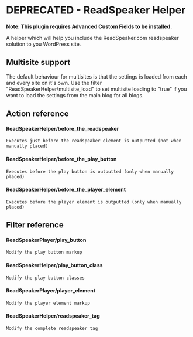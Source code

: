 # DEPRECATED - ReadSpeaker Helper

**Note: This plugin requires Advanced Custom Fields to be installed.**

A helper which will help you include the ReadSpeaker.com readspeaker solution to you WordPress site.

## Multisite support
The default behaviour for multisites is that the settings is loaded from each and every site on it's own. Use the filter "ReadSpeakerHelper\multisite_load" to set multisite loading to "true" if you want to load the settings from the main blog for all blogs.

## Action reference

#### ReadSpeakerHelper/before_the_readspeaker
    Executes just before the readspeaker element is outputted (not when manually placed)

#### ReadSpeakerHelper/before_the_play_button
    Executes before the play button is outputted (only when manually placed)

#### ReadSpeakerHelper/before_the_player_element
    Executes before the player element is outputted (only when manually placed)

## Filter reference

#### ReadSpeakerPlayer/play_button
    Modify the play button markup

#### ReadSpeakerHelper/play_button_class
    Modify the play button classes

#### ReadSpeakerPlayer/player_element
    Modify the player element markup

#### ReadSpeakerHelper/readspeaker_tag
    Modify the complete readspeaker tag

